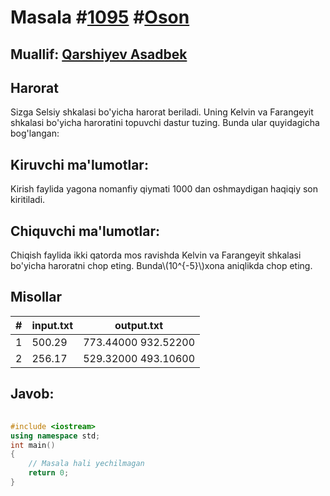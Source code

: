 
<h1>Masala #<a href="https://robocontest.uz/tasks/1095">1095</a> #<a href="https://robocontest.uz/tasks?category=1">Oson</a></h1>
<h2> Muallif: <a href="https://robocontest.uz/profile/asadbek">Qarshiyev Asadbek</a></h2>
<h2>Harorat</h2>
<p>Sizga Selsiy shkalasi bo'yicha harorat beriladi. Uning Kelvin va Farangeyit shkalasi bo'yicha haroratini topuvchi dastur tuzing.
Bunda ular quyidagicha bog'langan:</p>
<h2>Kiruvchi ma'lumotlar:</h2>
<p>Kirish faylida yagona nomanfiy qiymati 1000 dan oshmaydigan haqiqiy son kiritiladi.</p>
<h2>Chiquvchi ma'lumotlar:</h2>
<p>Chiqish faylida ikki qatorda mos ravishda Kelvin va Farangeyit shkalasi bo'yicha haroratni chop eting. Bunda\(10^{-5}\)xona aniqlikda chop eting.</p>
<h2>Misollar</h2>
<table>
    <thead>
        <tr>
            <th>#</th>
            <th>input.txt</th>
            <th>output.txt</th>
        </tr>
    </thead>
    <tbody>
            <tr>
                <td>1</td>
                <td>500.29</td>
                <td>773.44000
932.52200</td>
            </tr>
            <tr>
                <td>2</td>
                <td>256.17</td>
                <td>529.32000
493.10600</td>
            </tr>
    </tbody>
    </table>
    
<h2>Javob:</h2>

######
```cpp
#include <iostream>
using namespace std;
int main()
{
    // Masala hali yechilmagan
    return 0;
}
```
